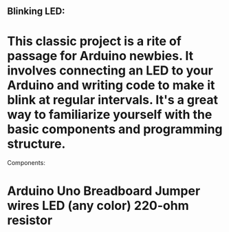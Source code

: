 
## Blinking LED:

# This classic project is a rite of passage for Arduino newbies. It involves connecting an LED to your Arduino and writing code to make it blink at regular intervals. It's a great way to familiarize yourself with the basic components and programming structure.

Components:

Arduino Uno
Breadboard
Jumper wires
LED (any color)
220-ohm resistor
=======
